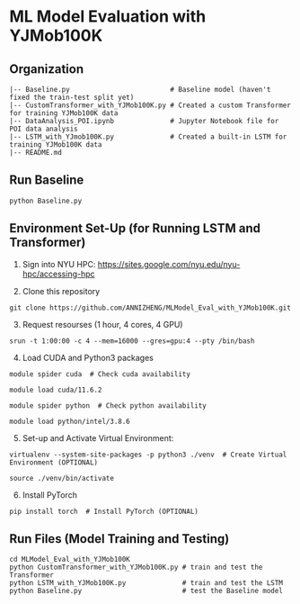 # ML Model Evaluation with YJMob100K

## Organization

```
|-- Baseline.py                         # Baseline model (haven't fixed the train-test split yet)
|-- CustomTransformer_with_YJMob100K.py # Created a custom Transformer for training YJMob100K data
|-- DataAnalysis_POI.ipynb              # Jupyter Notebook file for POI data analysis
|-- LSTM_with_YJmob100K.py              # Created a built-in LSTM for training YJMob100K data
|-- README.md
```

## Run Baseline

```
python Baseline.py
```

## Environment Set-Up (for Running LSTM and Transformer)

1. Sign into NYU HPC: https://sites.google.com/nyu.edu/nyu-hpc/accessing-hpc

2. Clone this repository

```
git clone https://github.com/ANNIZHENG/MLModel_Eval_with_YJMob100K.git
```

3. Request resourses (1 hour, 4 cores, 4 GPU)

```
srun -t 1:00:00 -c 4 --mem=16000 --gres=gpu:4 --pty /bin/bash
```

4. Load CUDA and Python3 packages

```
module spider cuda  # Check cuda availability

module load cuda/11.6.2
```

```
module spider python  # Check python availability

module load python/intel/3.8.6
```

5. Set-up and Activate Virtual Environment: 

```
virtualenv --system-site-packages -p python3 ./venv  # Create Virtual Environment (OPTIONAL)

source ./venv/bin/activate
```

6. Install PyTorch

```
pip install torch  # Install PyTorch (OPTIONAL)
```

## Run Files (Model Training and Testing)

```
cd MLModel_Eval_with_YJMob100K
python CustomTransformer_with_YJMob100K.py # train and test the Transformer
python LSTM_with_YJMob100K.py              # train and test the LSTM
python Baseline.py                         # test the Baseline model
```